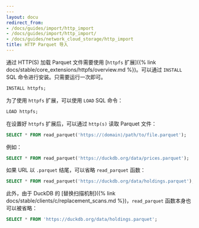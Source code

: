 ```yaml
---
---
layout: docu
redirect_from:
- /docs/guides/import/http_import
- /docs/guides/import/http_import/
- /docs/guides/network_cloud_storage/http_import
title: HTTP Parquet 导入
---
```


通过 HTTP(S) 加载 Parquet 文件需要使用 [`httpfs` 扩展]({% link docs/stable/core_extensions/httpfs/overview.md %})。可以通过 `INSTALL` SQL 命令进行安装。只需要运行一次即可。

```sql
INSTALL httpfs;
```

为了使用 `httpfs` 扩展，可以使用 `LOAD` SQL 命令：

```sql
LOAD httpfs;
```

在设置好 `httpfs` 扩展后，可以通过 `http(s)` 读取 Parquet 文件：

```sql
SELECT * FROM read_parquet('https://⟨domain⟩/path/to/file.parquet');
```

例如：

```sql
SELECT * FROM read_parquet('https://duckdb.org/data/prices.parquet');
```

如果 URL 以 `.parquet` 结尾，可以省略 `read_parquet` 函数：

```sql
SELECT * FROM read_parquet('https://duckdb.org/data/holdings.parquet');
```

此外，由于 DuckDB 的 [替换扫描机制]({% link docs/stable/clients/c/replacement_scans.md %})，`read_parquet` 函数本身也可以被省略：

```sql
SELECT * FROM 'https://duckdb.org/data/holdings.parquet';
```